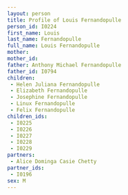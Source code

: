 ```yaml
---
layout: person
title: Profile of Louis Fernandopulle
person_id: I0224
first_name: Louis
last_name: Fernandopulle
full_name: Louis Fernandopulle
mother: 
mother_id: 
father: Anthony Michael Fernandopulle
father_id: I0794
children:
 - Helen Juliana Fernandopulle
 - Elizabeth Fernandopulle
 - Josephine Fernandopulle
 - Linux Fernandopulle
 - Felix Fernandopulle
children_ids:
 - I0225
 - I0226
 - I0227
 - I0228
 - I0229
partners:
 - Alice Dominga Casie Chetty
partner_ids:
 - I0196
sex: M
---
```


